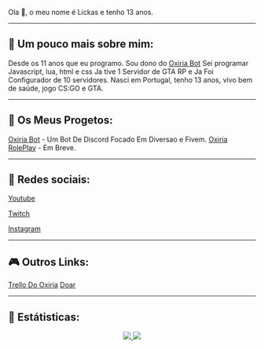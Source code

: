Ola 👋, o meu nome é Lickas e tenho 13 anos.

-------------------------------------
## 👦 Um pouco mais sobre mim:

Desde os 11 anos que eu programo.
Sou dono do [Oxiria Bot](https://discord.gg/h4PQ9mV)
Sei programar Javascript, lua, html e css
Ja tive 1 Servidor de GTA RP e Ja Foi Configurador de 10 servidores.
Nasci em Portugal, tenho 13 anos, vivo bem de saúde, jogo CS:GO e GTA.

-------------------------------------
## 📁 Os Meus Progetos:

[Oxiria Bot](https://discord.gg/h4PQ9mV) - Um Bot De Discord Focado Em Diversao e Fivem.
[Oxiria RolePlay]() - Em Breve.

-------------------------------------
## 📱 Redes sociais:

[Youtube](https://youtube.com/c/Lickasツ)

[Twitch](https://twitch.tv/lickasss)

[Instagram](https://www.instagram.com/lickas_/)

-------------------------------------
## 🎮 Outros Links:

[Trello Do Oxiria](https://trello.com/b/KoiGb7CM/oxiria-afazeres)
[Doar](https://www.paypal.com/paypalme/lickas69)

-------------------------------------
## 🧰 Estátisticas:

<p align = "center">
  <a href="https://github.com/lickas/">
    <img src = "https://github-readme-stats.vercel.app/api?username=lickas&show_icons=true&theme=white&line_height=27">
    <img src = "https://github-readme-stats.vercel.app/api/top-langs/?username=lickas&layout=demo&theme=white">
  </a>
</p>

